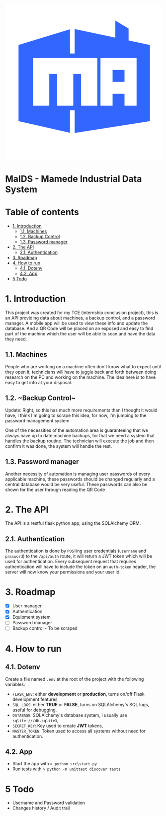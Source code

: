 ![MaIDS Logo](res/logo_colored.svg)
# MaIDS - Mamede Industrial Data System <!-- omit in toc -->

# Table of contents <!-- omit in toc -->

- [1. Introduction](#1-introduction)
  - [1.1. Machines](#11-machines)
  - [1.2. Backup Control](#12-backup-control)
  - [1.3. Password manager](#13-password-manager)
- [2. The API](#2-the-api)
  - [2.1. Authentication](#21-authentication)
- [3. Roadmap](#3-roadmap)
- [4. How to run](#4-how-to-run)
  - [4.1. Dotenv](#41-dotenv)
  - [4.2. App](#42-app)
- [5 Todo](#5-todo)

# 1. Introduction

This project was created for my TCE (internship conclusion project), this is an API providing data about machines, a backup control, and a password manager. A mobile app will be used to view these info and update the database. And a QR Code will be placed on an exposed and easy to find part of the machine which the user will be able to scan and have the data they need.

## 1.1. Machines

People who are working on a machine often don't know what to expect until they open it, technicians will have to juggle back and forth between doing research on the PC and working on the machine. The idea here is to have easy to get info at your disposal.

## 1.2. ~Backup Control~

Update: Right, so this has much more requirements than I thought it would have, I think I'm going to scrape this idea, for now, I'm jumping to the password management system

One of the necessities of the automation area is guaranteeing that we always have up to date machine backups, for that we need a system that handles the backup routine. The technician will execute the job and then confirm it was done, the system will handle the rest.

## 1.3. Password manager

Another necessity of automation is managing user passwords of every applicable machine, these passwords should be changed regularly and a central database would be very useful. These passwords can also be shown for the user through reading the QR Code

# 2. The API

The API is a restful flask python app, using the SQLAlchemy ORM.

## 2.1. Authentication

The authentication is done by `POST`ing user credentials (`username` and `password`) to the `/api/auth` route, it will return a JWT token which will be used for authentication.
Every subsequent request that requires authentication will have to include the token on an `auth-token` header, the server will now know your permissions and your user id.

# 3. Roadmap

- [x] User manager
- [x] Authentication
- [x] Equipment system
- [ ] Password manager
- [ ] Backup control - To be scraped

# 4. How to run

## 4.1. Dotenv

Create a file named `.env` at the root of the project with the following variables:

- `FLASK_ENV`: either **development** or **production**, turns on/off Flask development features,
- `SQL_LOGS`: either **TRUE** or **FALSE**, turns on SQLAlchemy's SQL logs, useful for debugging,
- `DATABASE`: SQLAlchemy's database system, I usually use `sqlite:///db.sqlite3`,
- `SECRET_KEY`: Key used to create **JWT** tokens,
- `MASTER_TOKEN`: Token used to access all systems without need for authentication.

## 4.2. App

- Start the app with `> python src\start.py`
- Run tests with `> python -m unittest discover tests`

# 5 Todo

- Username and Password validation
- Changes history / Audit trail
